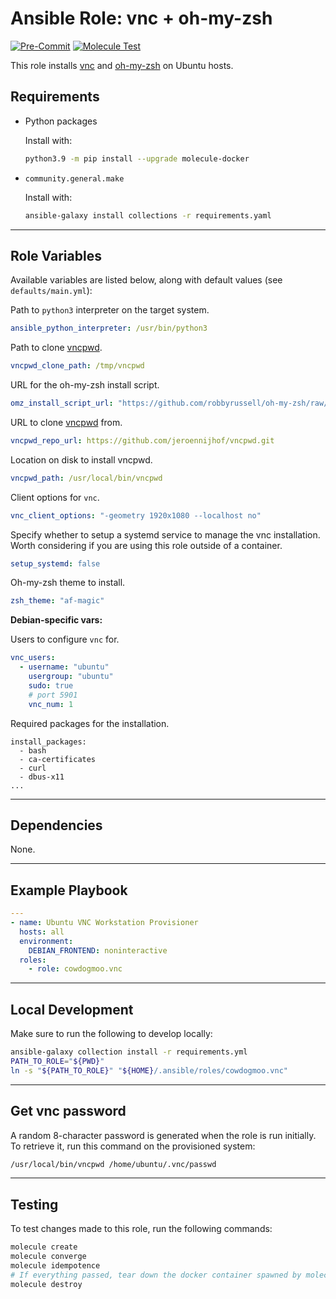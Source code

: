 # Ansible Role: vnc + oh-my-zsh

[![Pre-Commit](https://github.com/cowdogmoo/ansible-vnc/actions/workflows/pre-commit.yaml/badge.svg)](https://github.com/cowdogmoo/ansible-vnc/actions/workflows/pre-commit.yaml)
[![Molecule Test](https://github.com/cowdogmoo/ansible-vnc/actions/workflows/molecule.yaml/badge.svg)](https://github.com/cowdogmoo/ansible-vnc/actions/workflows/molecule.yaml)

This role installs [vnc](https://github.com/cowdogmoo/vnc) and
[oh-my-zsh](https://ohmyz.sh/) on Ubuntu hosts.

## Requirements

- Python packages

  Install with:

  ```bash
  python3.9 -m pip install --upgrade molecule-docker
  ```

- `community.general.make`

  Install with:

  ```bash
  ansible-galaxy install collections -r requirements.yaml
  ```

---

## Role Variables

Available variables are listed below, along with default values (see `defaults/main.yml`):

Path to `python3` interpreter on the target system.

```yaml
ansible_python_interpreter: /usr/bin/python3
```

Path to clone [vncpwd](https://github.com/jeroennijhof/vncpwd).

```yaml
vncpwd_clone_path: /tmp/vncpwd
```

URL for the oh-my-zsh install script.

```yaml
omz_install_script_url: "https://github.com/robbyrussell/oh-my-zsh/raw/master/tools/install.sh"
```

URL to clone [vncpwd](https://github.com/jeroennijhof/vncpwd) from.

```yaml
vncpwd_repo_url: https://github.com/jeroennijhof/vncpwd.git
```

Location on disk to install vncpwd.

```yaml
vncpwd_path: /usr/local/bin/vncpwd
```

Client options for `vnc`.

```yaml
vnc_client_options: "-geometry 1920x1080 --localhost no"
```

Specify whether to setup a systemd service to manage
the vnc installation. Worth considering if you are
using this role outside of a container.

```yaml
setup_systemd: false
```

Oh-my-zsh theme to install.

```yaml
zsh_theme: "af-magic"
```

**Debian-specific vars:**

Users to configure `vnc` for.

```yaml
vnc_users:
  - username: "ubuntu"
    usergroup: "ubuntu"
    sudo: true
    # port 5901
    vnc_num: 1
```

Required packages for the installation.

```yaml:
install_packages:
  - bash
  - ca-certificates
  - curl
  - dbus-x11
...
```

---

## Dependencies

None.

---

## Example Playbook

```yaml
---
- name: Ubuntu VNC Workstation Provisioner
  hosts: all
  environment:
    DEBIAN_FRONTEND: noninteractive
  roles:
    - role: cowdogmoo.vnc
```

---

## Local Development

Make sure to run the following to develop locally:

```bash
ansible-galaxy collection install -r requirements.yml
PATH_TO_ROLE="${PWD}"
ln -s "${PATH_TO_ROLE}" "${HOME}/.ansible/roles/cowdogmoo.vnc"
```

---

## Get vnc password

A random 8-character password is generated when the role
is run initially. To retrieve it, run this command on the
provisioned system:

```bash
/usr/local/bin/vncpwd /home/ubuntu/.vnc/passwd
```

---

## Testing

To test changes made to this role, run the following commands:

```bash
molecule create
molecule converge
molecule idempotence
# If everything passed, tear down the docker container spawned by molecule:
molecule destroy
```
